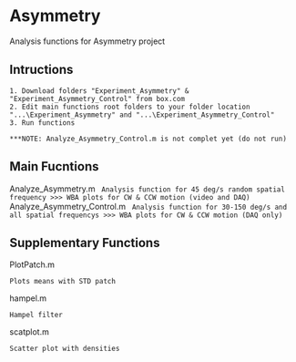 # Asymmetry

Analysis functions for Asymmetry project

## Intructions
```
1. Download folders "Experiment_Asymmetry" & "Experiment_Asymmetry_Control" from box.com
2. Edit main functions root folders to your folder location "...\Experiment_Asymmetry" and "...\Experiment_Asymmetry_Control"
3. Run functions

***NOTE: Analyze_Asymmetry_Control.m is not complet yet (do not run)
```
## Main Fucntions

Analyze_Asymmetry.m
	```	
	Analysis function for 45 deg/s random spatial frequency >>> WBA plots for CW & CCW motion (video and DAQ)
	```
Analyze_Asymmetry_Control.m
	```	
	Analysis function for 30-150 deg/s and all spatial frequencys >>> WBA plots for CW & CCW motion (DAQ only)
	```
## Supplementary Functions

PlotPatch.m
```
Plots means with STD patch
```
hampel.m
```
Hampel filter
```
scatplot.m
```
Scatter plot with densities
```
